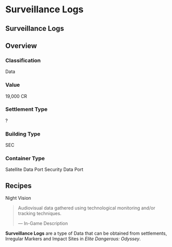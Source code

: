 # Surveillance Logs
## Surveillance Logs

## Overview

### Classification

Data

### Value

19,000 CR

### Settlement Type

?

### Building Type

SEC

### Container Type

Satellite Data Port
Security Data Port

## Recipes

Night Vision

> 
> 
> Audiovisual data gathered using technological monitoring and/or tracking techniques.
> 
> 
> — In-Game Description
> 

**Surveillance Logs** are a type of Data that can be obtained from settlements, Irregular Markers and Impact Sites in *Elite Dangerous: Odyssey*.
